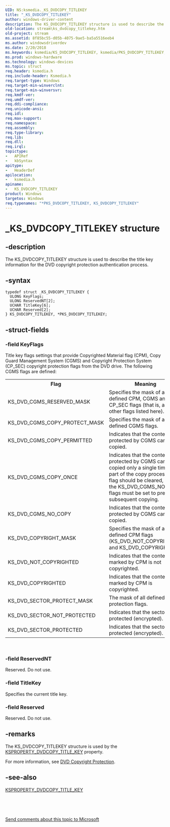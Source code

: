 ```yaml
---
UID: NS:ksmedia._KS_DVDCOPY_TITLEKEY
title: "_KS_DVDCOPY_TITLEKEY"
author: windows-driver-content
description: The KS_DVDCOPY_TITLEKEY structure is used to describe the title key information for the DVD copyright protection authentication process.
old-location: stream\ks_dvdcopy_titlekey.htm
old-project: stream
ms.assetid: 8f85bc55-d05b-4075-9ae5-ba5a5516eeb4
ms.author: windowsdriverdev
ms.date: 2/20/2018
ms.keywords: ksmedia/KS_DVDCOPY_TITLEKEY, ksmedia/PKS_DVDCOPY_TITLEKEY, _KS_DVDCOPY_TITLEKEY, PKS_DVDCOPY_TITLEKEY, dvdref_58692699-8652-436a-92d5-2284c4d30265.xml, PKS_DVDCOPY_TITLEKEY structure pointer [Streaming Media Devices], stream.ks_dvdcopy_titlekey, KS_DVDCOPY_TITLEKEY, *PKS_DVDCOPY_TITLEKEY, KS_DVDCOPY_TITLEKEY structure [Streaming Media Devices]
ms.prod: windows-hardware
ms.technology: windows-devices
ms.topic: struct
req.header: ksmedia.h
req.include-header: Ksmedia.h
req.target-type: Windows
req.target-min-winverclnt: 
req.target-min-winversvr: 
req.kmdf-ver: 
req.umdf-ver: 
req.ddi-compliance: 
req.unicode-ansi: 
req.idl: 
req.max-support: 
req.namespace: 
req.assembly: 
req.type-library: 
req.lib: 
req.dll: 
req.irql: 
topictype:
-	APIRef
-	kbSyntax
apitype:
-	HeaderDef
apilocation:
-	ksmedia.h
apiname:
-	KS_DVDCOPY_TITLEKEY
product: Windows
targetos: Windows
req.typenames: "*PKS_DVDCOPY_TITLEKEY, KS_DVDCOPY_TITLEKEY"
---
```


# _KS_DVDCOPY_TITLEKEY structure


## -description


The KS_DVDCOPY_TITLEKEY structure is used to describe the title key information for the DVD copyright protection authentication process.


## -syntax


````
typedef struct _KS_DVDCOPY_TITLEKEY {
  ULONG KeyFlags;
  ULONG ReservedNT[2];
  UCHAR TitleKey[6];
  UCHAR Reserved[2];
} KS_DVDCOPY_TITLEKEY, *PKS_DVDCOPY_TITLEKEY;
````


## -struct-fields




### -field KeyFlags

Title key flags settings that provide Copyrighted Material flag (CPM), Copy Guard Management System (CGMS) and Copyright Protection System (CP_SEC) copyright protection flags from the DVD drive. The following CGMS flags are defined:

<table>
<tr>
<th>Flag</th>
<th>Meaning</th>
</tr>
<tr>
<td>
KS_DVD_CGMS_RESERVED_MASK

</td>
<td>
Specifies the mask of all defined CPM, CGMS and CP_SEC flags (that is, all the other flags listed here).

</td>
</tr>
<tr>
<td>
KS_DVD_CGMS_COPY_PROTECT_MASK

</td>
<td>
Specifies the mask of all defined CGMS flags.

</td>
</tr>
<tr>
<td>
KS_DVD_CGMS_COPY_PERMITTED

</td>
<td>
Indicates that the content protected by CGMS can be copied.

</td>
</tr>
<tr>
<td>
KS_DVD_CGMS_COPY_ONCE

</td>
<td>
Indicates that the content protected by CGMS can be copied only a single time. As part of the copy process, this flag should be cleared, and the KS_DVD_CGMS_NO_COPY flags must be set to prevent subsequent copying.

</td>
</tr>
<tr>
<td>
KS_DVD_CGMS_NO_COPY

</td>
<td>
Indicates that the content protected by CGMS cannot be copied.

</td>
</tr>
<tr>
<td>
KS_DVD_COPYRIGHT_MASK

</td>
<td>
Specifies the mask of all defined CPM flags (KS_DVD_NOT_COPYRIGHTED and KS_DVD_COPYRIGHTED).

</td>
</tr>
<tr>
<td>
KS_DVD_NOT_COPYRIGHTED

</td>
<td>
Indicates that the content marked by CPM is not copyrighted.

</td>
</tr>
<tr>
<td>
KS_DVD_COPYRIGHTED

</td>
<td>
Indicates that the content marked by CPM is copyrighted.

</td>
</tr>
<tr>
<td>
KS_DVD_SECTOR_PROTECT_MASK

</td>
<td>
The mask of all defined sector protection flags.

</td>
</tr>
<tr>
<td>
KS_DVD_SECTOR_NOT_PROTECTED

</td>
<td>
Indicates that the sector is not protected (encrypted).

</td>
</tr>
<tr>
<td>
KS_DVD_SECTOR_PROTECTED

</td>
<td>
Indicates that the sector is protected (encrypted).

</td>
</tr>
</table>
 


### -field ReservedNT

Reserved. Do not use.


### -field TitleKey

Specifies the current title key.


### -field Reserved

Reserved. Do not use.


## -remarks



The KS_DVDCOPY_TITLEKEY structure is used by the <a href="https://msdn.microsoft.com/library/windows/hardware/ff565148">KSPROPERTY_DVDCOPY_TITLE_KEY</a> property.

For more information, see <a href="https://msdn.microsoft.com/ff9cf8c8-7c8f-485c-b2ab-7567a5eeb87b">DVD Copyright Protection</a>.




## -see-also

<a href="https://msdn.microsoft.com/library/windows/hardware/ff565148">KSPROPERTY_DVDCOPY_TITLE_KEY</a>



 

 

<a href="mailto:wsddocfb@microsoft.com?subject=Documentation%20feedback [stream\stream]:%20KS_DVDCOPY_TITLEKEY structure%20 RELEASE:%20(2/20/2018)&amp;body=%0A%0APRIVACY STATEMENT%0A%0AWe use your feedback to improve the documentation. We don't use your email address for any other purpose, and we'll remove your email address from our system after the issue that you're reporting is fixed. While we're working to fix this issue, we might send you an email message to ask for more info. Later, we might also send you an email message to let you know that we've addressed your feedback.%0A%0AFor more info about Microsoft's privacy policy, see http://privacy.microsoft.com/en-us/default.aspx." title="Send comments about this topic to Microsoft">Send comments about this topic to Microsoft</a>

